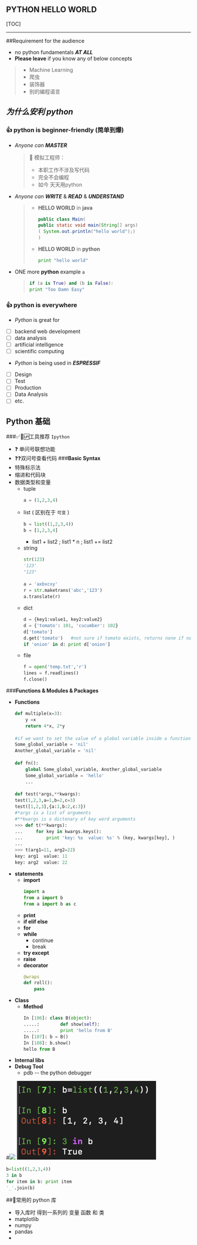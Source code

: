 PYTHON HELLO WORLD
---
[TOC]

---

##Requirement for the audience
- no python fundamentals ***AT ALL***
- **Please leave** if you know any of below concepts
> - Machine Learning
> - 爬虫
> - 装饰器
> - 别的编程语言

## *为什么安利 python*
### :+1: **python is beginner-friendly (简单到爆)**
- *Anyone can* ***MASTER***
    > 模拟工程师：
    > - 本职工作不涉及写代码
    >- 完全不会编程
    > - 如今 天天用python
- *Anyone can* ***WRITE*** & ***READ*** & ***UNDERSTAND***
    > - **HELLO WORLD** in **java**
    >   ```java
    >   public class Main(
    >   public static void main(String[] args)
    >   ( System.out.println("hello world");)
    >   )
    >   ```
    > - __HELLO WORLD__ in **python**
    >   ```python
    >   print "hello world"
    >   ```
- ONE more **python** example `a`
    > ```python
    > if (a is True) and (b is False):
    > print "Too Damn Easy"
    > ```
### :+1: __python is everywhere__
- *Python* is great for
- [ ] backend web development
- [ ] data analysis
- [ ] artificial intelligence
- [ ] scientific computing
- *Python* is being used in ***ESPRESSIF***
- [ ] Design
- [ ] Test
- [ ] Production
- [ ] Data Analysis
- [ ] etc.

## Python 基础
###:white_check_mark::100::up:工具推荐 `Ipython`
- :question: 单问号联想功能
- :question::question:双问号查看代码
###__Basic Syntax__
- 特殊标示法
- 缩进和代码块
- 数据类型和变量
    - tuple
        ```python
        a = (1,2,3,4)
        ```
    - list ( 区别在于 `可变` )
        ```python
        b = list((1,2,3,4))
        b = [1,2,3,4]
        ```
        - list1 + list2 ; list1 * n ; list1 += list2
    - string
        ```python
        str(123)
        '123'
        "123"

        a = 'axbxcxy'
        r = str.maketrans('abc','123')
        a.translate(r)
        ```
    - dict
        ```python
        d = {key1:value1, key2:value2}
        d = {'tomato': 101, 'cucumber': 102}
        d['tomato']
        d.get('tomato')   #not sure if tomato exists, returns none if not
        if 'onion' in d: print d['onion']
        ```
    - file
        ```python
        f = open('temp.txt','r')
        lines = f.readlines()
        f.close()
        ```
###__Functions & Modules & Packages__
- __Functions__
    ```python
    def multiple(x=3):
        y =x
        return 4*x, 2*y

    #if we want to set the value of a global variable inside a function
    Some_global_variable = 'nil'
    Another_global_variable = 'nil'

    def fn():
        global Some_global_variable, Another_global_variable
        Some_global_variable = 'hello'
        ...

    def test(*args,**kwargs):
    test(1,2,3,a=1,b=2,c=3)
    test([1,2,3],{a:1,b:2,c:3})
    #*args is a list of arguments
    #**kwargs is a dictonary of key word arguments
    >>> def t(**kwargs):
    ...     for key in kwargs.keys():
    ...         print 'key: %s  value: %s' % (key, kwargs[key], )
    ...
    >>> t(arg1=11, arg2=22)
    key: arg1  value: 11
    key: arg2  value: 22
    ```
- __statements__
    - __import__
        ```python
        import a
        from a import b
        from a import b as c
        ```
    - __print__
    - __if elif else__
    - __for__
    - __while__
        - continue
        - break
    - __try except__
    - __raise__
    - __decorator__
        ```python
        @wraps
        def roll():
            pass
        ```
- **Class**
    - **Method**
        ```python
        In [106]: class B(object):
        .....:        def show(self):
        .....:        print 'hello from B'
        In [107]: b = B()
        In [108]: b.show()
        hello from B
        ```
- **Internal libs**
- **Debug Tool**
    - pdb -- the python debugger

#![](/Users/bw/learnCoding/python_ppt/list_and_dtermine.png)
![](list_and_dtermine.png)

```python
b=list((1,2,3,4))                                      
3 in b
for item in b: print item
'_'.join(b)                                             
```
##常用的 python 库
- 导入库时 得到一系列的 变量 函数 和 类
- matplotlib
- numpy
- pandas
-
